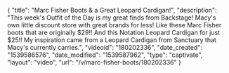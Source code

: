 {
    "title": "Marc Fisher Boots & a Great Leopard Cardigan!",
    "description": "This week's Outfit of the Day is my great finds from Backstage! Macy's own little discount store with great brands for less! Like these Marc Fisher boots that are originally $29!! And this Notation Leopard Cardigan for just $25!! My inspiration came from a Leopard Cardigan from Sanctuary that Macy's currently carries.",
    "videoid": "180202336",
    "date_created": "1539586576",
    "date_modified": "1539587962",
    "type": "captivate",
    "layout": "video",
    "url": "\/v\/marc-fisher-boots\/180202336"
}